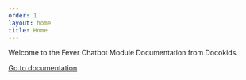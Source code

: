 ```yaml
---
order: 1
layout: home
title: Home
---
```


Welcome to the Fever Chatbot Module Documentation from Docokids.

[Go to documentation](./docs/index.html)